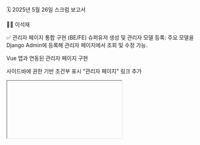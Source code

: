 🗓️ 2025년 5월 26일 스크럼 보고서


👨‍💻 이석재

✅ 관리자 페이지 통합 구현 (BE/FE)
슈퍼유저 생성 및 관리자 모델 등록: 주요 모델을 Django Admin에 등록해 관리자 페이지에서 조회 및 수정 가능.

Vue 앱과 연동된 관리자 페이지 구현

사이드바에 권한 기반 조건부 표시 "관리자 페이지" 링크 추가

<iframe>을 활용한 AdminPanelView.vue 구현.

Django X-Frame-Options를 SAMEORIGIN으로 변경하고 Vite 프록시 설정으로 정적 자원 경로 처리.

django-jazzmin 테마 적용 및 관리자 페이지 한글화 완료.

✅ 금리 변경 시 이메일 알림 기능 추가
DepositOption, SavingOption 모델의 save() 오버라이드로 금리 변경 감지.

send_mail()과 SMTP 설정을 활용한 자동 이메일 전송 로직 구현 (products.utils).

.env 활용한 민감 정보 분리 및 CSRF 설정 보완.

✅ YouTube 인기 금융 영상 캐싱 적용
get_popular_financial_videos() 함수에 Django 캐시 적용.

하루 단위 캐시로 API 호출량 감소 및 응답 속도 개선.

캐시 키는 날짜와 max_results를 기준으로 설정.

✅ 커뮤니티 대댓글 중복 렌더링 버그 수정
문제 원인: API 응답에 대댓글까지 평면적으로 포함되어 중복 렌더링 발생.

해결 방법:

PostSerializer의 comments 필드 수정 → 최상위 댓글만 포함.

대댓글은 CommentSerializer의 replies 필드를 통해 중첩 반환.

핵심 교훈: API 응답 구조가 프론트 렌더링 로직에 직접적인 영향을 미침.

✅ '나의 가입 상품' 페이지 및 금리 비교 차트 구현
가입한 예/적금 상품 목록 및 금리 비교 시각화 UI 개발.

Vue Router 및 사이드바 연동, API 호출 구현.

평균 금리 및 최고 우대 금리 비교 시각화 → NaN 방지 로직 포함.

✅ YouTube 검색 결과 캐싱 및 페이지별 로딩 개선
프론트에서 페이지 단위 API 요청으로 개선 (currentVideos).

백엔드 get_youtube_videos()에 24시간 캐시 전략 도입.

✅ 카카오맵 SDK 오류 수정
SDK load() 콜백이 실행되지 않던 문제 해결 (clusterer, directions 제거).

initMap() 타이밍 및 라이브러리 요청 방식 최적화.

✅ 한국금거래소 API 연동 및 실시간 금/은 시세 차트 구현
기존 Excel 파일 방식 폐기 → 실시간 비공개 API 활용.

Y축 간격 동적 조정: 금 2만원, 은 500원 단위 설정.

UI 개선 및 확장성 고려한 날짜 입력 방식 유지.

✅ AI 기반 금융 추천 시나리오 UI/UX 개선
GPT 추천 시나리오를 이미지 배경 위 메시지 박스로 표시.

DALL-E 이미지 시각화 개선, 예상 수익금 표시 버그 수정.

'투자 가능 금액'을 '월별 투자 금액'으로 간주한 프롬프트 개선.

✅ KOSPI/KOSDAQ 실시간 지수 크롤링 및 시각화
백엔드에서 1시간 주기 크롤링 → DB 업데이트 (market_indices 앱).

Vue 사이드바에 5분 간격으로 프론트 자동 갱신.

막대 차트 시각화 및 등락폭에 따른 동적 색상 반영.

👩‍💻 임연지
✅ YouTube 검색 결과 첫 페이지 6개로 제한
AOS 라이브러리 애니메이션이 일부 콘텐츠를 화면 밖으로 밀어내는 문제 가능성 확인 후 처리

비정상 렌더링 해결을 위해 애니메이션 속성 제거 후 테스트 진행

✅ 커뮤니티 무한 스크롤 기능 완성
백엔드: StandardResultsSetPagination 도입으로 페이지네이션 API 구성 완료

스토어(Pinia): 상태 관리 및 페이지별 데이터 누적 구조 구현

Vue 컴포넌트: .content-area 기준 스크롤 감지 → 자동 페이지 로드 구현.

✅ [BE, FE] feat(community profile)
사용자 프로필 페이지 구현.

프로필에서 해당 사용자가 작성한 게시글 및 댓글 목록을 확인 가능.

프론트엔드 라우터와 뷰 컴포넌트 연결 완료.

✅ [BE] fix(sign-in)
회원가입 시 이메일 중복 오류 발생 시, 기존의 불친절한 에러 메시지를 사용자 친화적으로 개선

중복 여부 확인 및 메시지 출력 로직 백엔드 serializer 단에서 수정 완료

✅ [BE, FE] feat(community replies)
커뮤니티 대댓글 기능을 백엔드와 프론트엔드 양쪽에서 완성

댓글-대댓글 간 구조화된 렌더링 및 사용자 인터페이스 개선

타인 프로필 페이지 조회 기능 구현 및 팔로우 기능 연동

🔧 오늘 추가 예정 작업

🧑‍💼 이석재

✅ 기본 알림창 → hot-toast 알림창으로 교체 예정

- 추가 아이디어가 있다면 PPT 및 발표 대본 작업 전 우선 구현 고려

🧑‍🎓 임연지

✅ 은행 특화점포(야간/주말 등 운영) 크롤링하여 웹사이트에서 제공하는 기능 기획 및 개발 예정

📝 정리

각자 오늘 작업을 마무리하며 개선점이나 추가 구현하고 싶은 기능을 위에 제안된 내용 또는 자신의 모듈에 맞춰 자율적으로 진행하고, 오후 중반부터는 PPT 및 발표 자료 정리에 돌입할 예정입니다.